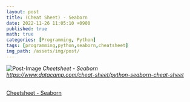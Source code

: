 ```yaml
---
layout: post
title: (Cheat Sheet) - Seaborn
date: 2022-11-26 11:05:10 +0900
published: true
math: true
categories: [Programming, Python]
tags: [programming,python,seaborn,cheatsheet]
img_path: /assets/img/post/
---
```



![Post-Image](Seaborn-cheatsheet1.png)
_Cheetsheet - Seaborn<br>
https://www.datacamp.com/cheat-sheet/python-seaborn-cheat-sheet_
<br><br>


[Cheetsheet - Seaborn](http://datacamp-community-prod.s3.amazonaws.com/263130e2-2c92-4348-a356-9ed9b5034247)